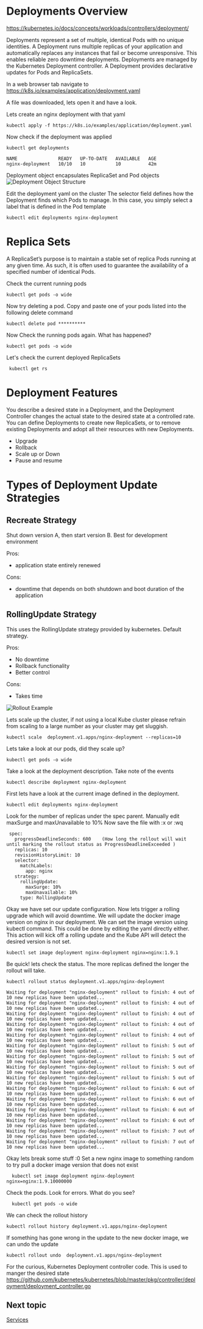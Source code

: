 # Deployments Overview
https://kubernetes.io/docs/concepts/workloads/controllers/deployment/

Deployments represent a set of multiple, identical Pods with no unique identities. 
A Deployment runs multiple replicas of your application and automatically replaces any instances that fail or become unresponsive. This enables reliable zero downtime deployments.
Deployments are managed by the Kubernetes Deployment controller. A Deployment provides declarative updates for Pods and ReplicaSets. 

In a web browser tab navigate to https://k8s.io/examples/application/deployment.yaml

A file was downloaded, lets open it and have a look.

Lets create an nginx deployment with that yaml

    kubectl apply -f https://k8s.io/examples/application/deployment.yaml
   

Now check if the deployment was applied

    kubectl get deployments    
    
    NAME               READY   UP-TO-DATE   AVAILABLE   AGE
    nginx-deployment   10/10   10           10          42m

Deployment object encapsulates ReplicaSet and Pod objects
![Deployment Object Structure](images/deployment-object.png?raw=true "Deployment Object Structure ")
    
Edit the deployment yaml on the cluster  The selector field defines how the Deployment finds which Pods to manage. 
In this case, you simply select a label that is defined in the Pod template

    kubectl edit deployments nginx-deployment

# Replica Sets
A ReplicaSet’s purpose is to maintain a stable set of replica Pods running at any given time. 
As such, it is often used to guarantee the availability of a specified number of identical Pods.

Check the current running pods
    
    kubectl get pods -o wide
 
Now try deleting a pod. Copy and paste one of your pods listed into the following delete command

    kubectl delete pod **********
 
Now Check the running pods again. What has happened?
    
    kubectl get pods -o wide

Let's check the current deployed ReplicaSets

     kubectl get rs

# Deployment Features
You describe a desired state in a Deployment, and the Deployment Controller changes the actual state to the desired state at a controlled rate. 
You can define Deployments to create new ReplicaSets, or to remove existing Deployments and adopt all their resources with new Deployments.
- Upgrade
- Rollback
- Scale up or Down
- Pause and resume


# Types of Deployment Update Strategies

## Recreate Strategy
Shut down version A, then start version B. Best for development environment

Pros:
 - application state entirely renewed
 
Cons:
 - downtime that depends on both shutdown and boot duration of the application

## RollingUpdate Strategy
This uses the RollingUpdate strategy provided by kubernetes. Default strategy.    

Pros:
- No downtime
- Rollback functionality
- Better control

Cons:
- Takes time

![Rollout Example](images/rollout-example.png?raw=true "Rollout Example")   

Lets scale up the cluster, if not using a local Kube cluster please refrain from scaling to a large number as your cluster may get sluggish. 

    kubectl scale  deployment.v1.apps/nginx-deployment --replicas=10
    
Lets take a look at our pods, did they scale up?

    kubectl get pods -o wide

Take a look at the deployment description. Take note of the events

    kubectl describe deployment nginx-deployment
    
First lets have a look at the current image defined in the deployment. 

    kubectl edit deployments nginx-deployment
    
Look for the number of replicas under the spec parent. Manually edit maxSurge and maxUnavailable to 10% 
Now save the file with :x or :wq 

     spec:
       progressDeadlineSeconds: 600    (How long the rollout will wait until marking the rollout status as ProgressDeadlineExceeded )
       replicas: 10
       revisionHistoryLimit: 10
       selector:
         matchLabels:
           app: nginx
       strategy:
         rollingUpdate:
           maxSurge: 10%
           maxUnavailable: 10%
         type: RollingUpdate

Okay we have set our update configuration. Now lets trigger a rolling upgrade which will avoid downtime. 
We will update the docker image version on nginx in our deployment. 
We can set the image version using kubectl command. This could be done by editing the yaml directly either. 
This action will kick off a rolling update and the Kube API will detect the desired version is not set.

    kubectl set image deployment nginx-deployment nginx=nginx:1.9.1

Be quick!  lets check the status. The more replicas defined the longer the rollout will take. 

    kubectl rollout status deployment.v1.apps/nginx-deployment
    
    Waiting for deployment "nginx-deployment" rollout to finish: 4 out of 10 new replicas have been updated...
    Waiting for deployment "nginx-deployment" rollout to finish: 4 out of 10 new replicas have been updated...
    Waiting for deployment "nginx-deployment" rollout to finish: 4 out of 10 new replicas have been updated...
    Waiting for deployment "nginx-deployment" rollout to finish: 4 out of 10 new replicas have been updated...
    Waiting for deployment "nginx-deployment" rollout to finish: 4 out of 10 new replicas have been updated...
    Waiting for deployment "nginx-deployment" rollout to finish: 5 out of 10 new replicas have been updated...
    Waiting for deployment "nginx-deployment" rollout to finish: 5 out of 10 new replicas have been updated...
    Waiting for deployment "nginx-deployment" rollout to finish: 5 out of 10 new replicas have been updated...
    Waiting for deployment "nginx-deployment" rollout to finish: 5 out of 10 new replicas have been updated...
    Waiting for deployment "nginx-deployment" rollout to finish: 6 out of 10 new replicas have been updated...
    Waiting for deployment "nginx-deployment" rollout to finish: 6 out of 10 new replicas have been updated...
    Waiting for deployment "nginx-deployment" rollout to finish: 6 out of 10 new replicas have been updated...
    Waiting for deployment "nginx-deployment" rollout to finish: 6 out of 10 new replicas have been updated...
    Waiting for deployment "nginx-deployment" rollout to finish: 7 out of 10 new replicas have been updated...
    Waiting for deployment "nginx-deployment" rollout to finish: 7 out of 10 new replicas have been updated...

Okay lets break some stuff :0 
Set a new nginx image to something random to try pull a docker image version that does not exist 

      kubectl set image deployment nginx-deployment nginx=nginx:1.9.10000000

Check the pods. Look for errors. What do you see?

      kubectl get pods -o wide
    
We can check the rollout history 

    kubectl rollout history deployment.v1.apps/nginx-deployment

If something has gone wrong in the update to the new docker image, we can undo the update
     
    kubectl rollout undo  deployment.v1.apps/nginx-deployment 
  

For the curious, Kubernetes Deployment controller code. This is used to manger the desired state
https://github.com/kubernetes/kubernetes/blob/master/pkg/controller/deployment/deployment_controller.go
 
 
 

## Next topic 
[Services](4_services.md)